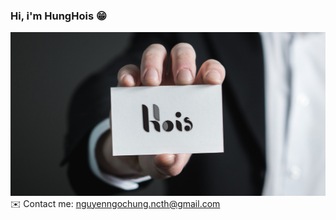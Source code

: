 ### Hi, i'm HungHois 😁
![alt](https://github.com/HungNguyen81/HungNguyen81/blob/master/card%20hois.jpg?raw=true)
✉️ Contact me: nguyenngochung.ncth@gmail.com
<!--
**HungNguyen81/HungNguyen81** is a ✨ _special_ ✨ repository because its `README.md` (this file) appears on your GitHub profile.

Here are some ideas to get you started:

- 🔭 I’m currently working on ...
- 🌱 I’m currently learning ...
- 👯 I’m looking to collaborate on ...
- 🤔 I’m looking for help with ...
- 💬 Ask me about ...
- 📫 How to reach me: ...
- 😄 Pronouns: ...
- ⚡ Fun fact: ...
-->
